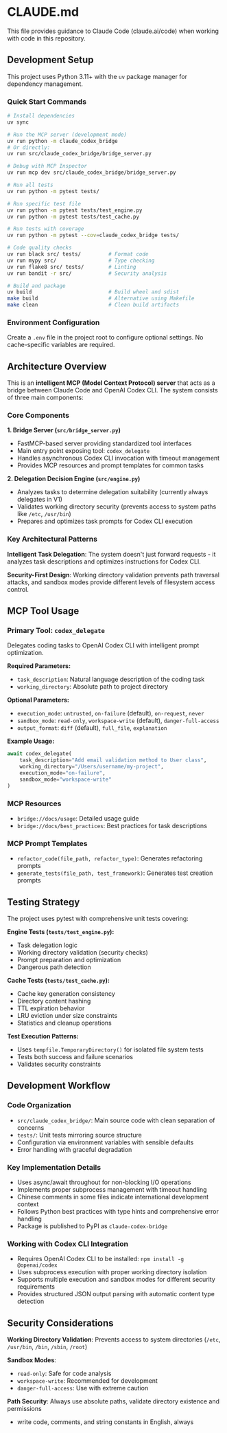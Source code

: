 # CLAUDE.md

This file provides guidance to Claude Code (claude.ai/code) when working with code in this repository.

## Development Setup

This project uses Python 3.11+ with the `uv` package manager for dependency management.

### Quick Start Commands
```bash
# Install dependencies
uv sync

# Run the MCP server (development mode)
uv run python -m claude_codex_bridge
# Or directly:
uv run src/claude_codex_bridge/bridge_server.py

# Debug with MCP Inspector
uv run mcp dev src/claude_codex_bridge/bridge_server.py

# Run all tests
uv run python -m pytest tests/

# Run specific test file
uv run python -m pytest tests/test_engine.py
uv run python -m pytest tests/test_cache.py

# Run tests with coverage
uv run python -m pytest --cov=claude_codex_bridge tests/

# Code quality checks
uv run black src/ tests/         # Format code
uv run mypy src/                 # Type checking
uv run flake8 src/ tests/        # Linting
uv run bandit -r src/            # Security analysis

# Build and package
uv build                         # Build wheel and sdist
make build                       # Alternative using Makefile
make clean                       # Clean build artifacts
```

### Environment Configuration
Create a `.env` file in the project root to configure optional settings. No cache-specific variables are required.

## Architecture Overview

This is an **intelligent MCP (Model Context Protocol) server** that acts as a bridge between Claude Code and OpenAI Codex CLI. The system consists of three main components:

### Core Components

**1. Bridge Server (`src/bridge_server.py`)**
- FastMCP-based server providing standardized tool interfaces
- Main entry point exposing tool: `codex_delegate`
- Handles asynchronous Codex CLI invocation with timeout management
- Provides MCP resources and prompt templates for common tasks

**2. Delegation Decision Engine (`src/engine.py`)**
- Analyzes tasks to determine delegation suitability (currently always delegates in V1)
- Validates working directory security (prevents access to system paths like `/etc`, `/usr/bin`)
- Prepares and optimizes task prompts for Codex CLI execution

### Key Architectural Patterns

**Intelligent Task Delegation**: The system doesn't just forward requests - it analyzes task descriptions and optimizes instructions for Codex CLI.

**Security-First Design**: Working directory validation prevents path traversal attacks, and sandbox modes provide different levels of filesystem access control.


## MCP Tool Usage

### Primary Tool: `codex_delegate`
Delegates coding tasks to OpenAI Codex CLI with intelligent prompt optimization.

**Required Parameters:**
- `task_description`: Natural language description of the coding task
- `working_directory`: Absolute path to project directory

**Optional Parameters:**
- `execution_mode`: `untrusted`, `on-failure` (default), `on-request`, `never`
- `sandbox_mode`: `read-only`, `workspace-write` (default), `danger-full-access`
- `output_format`: `diff` (default), `full_file`, `explanation`

**Example Usage:**
```python
await codex_delegate(
    task_description="Add email validation method to User class",
    working_directory="/Users/username/my-project",
    execution_mode="on-failure",
    sandbox_mode="workspace-write"
)
```
 

### MCP Resources
- `bridge://docs/usage`: Detailed usage guide
- `bridge://docs/best_practices`: Best practices for task descriptions

### MCP Prompt Templates
- `refactor_code(file_path, refactor_type)`: Generates refactoring prompts
- `generate_tests(file_path, test_framework)`: Generates test creation prompts

## Testing Strategy

The project uses pytest with comprehensive unit tests covering:

**Engine Tests (`tests/test_engine.py`):**
- Task delegation logic
- Working directory validation (security checks)
- Prompt preparation and optimization
- Dangerous path detection

**Cache Tests (`tests/test_cache.py`):**
- Cache key generation consistency
- Directory content hashing
- TTL expiration behavior
- LRU eviction under size constraints
- Statistics and cleanup operations

**Test Execution Patterns:**
- Uses `tempfile.TemporaryDirectory()` for isolated file system tests
- Tests both success and failure scenarios
- Validates security constraints

## Development Workflow

### Code Organization
- `src/claude_codex_bridge/`: Main source code with clean separation of concerns
- `tests/`: Unit tests mirroring source structure
- Configuration via environment variables with sensible defaults
- Error handling with graceful degradation

### Key Implementation Details
- Uses async/await throughout for non-blocking I/O operations
- Implements proper subprocess management with timeout handling
- Chinese comments in some files indicate international development context
- Follows Python best practices with type hints and comprehensive error handling
- Package is published to PyPI as `claude-codex-bridge`

### Working with Codex CLI Integration
- Requires OpenAI Codex CLI to be installed: `npm install -g @openai/codex`
- Uses subprocess execution with proper working directory isolation
- Supports multiple execution and sandbox modes for different security requirements
- Provides structured JSON output parsing with automatic content type detection

## Security Considerations

**Working Directory Validation**: Prevents access to system directories (`/etc`, `/usr/bin`, `/bin`, `/sbin`, `/root`)

**Sandbox Modes**: 
- `read-only`: Safe for code analysis
- `workspace-write`: Recommended for development
- `danger-full-access`: Use with extreme caution

**Path Security**: Always use absolute paths, validate directory existence and permissions

- write code, comments, and string constants in English, always
